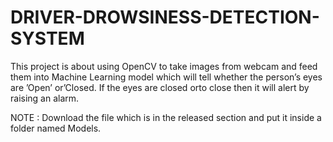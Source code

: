 # DRIVER-DROWSINESS-DETECTION-SYSTEM
This project is about using OpenCV to take images from webcam
and feed them into Machine Learning model which will tell
whether the person’s eyes are ’Open’ or’Closed. If the eyes are
closed orto close then it will alert by raising an alarm.

NOTE : Download the file which is in the released section and put it inside a folder named Models.
